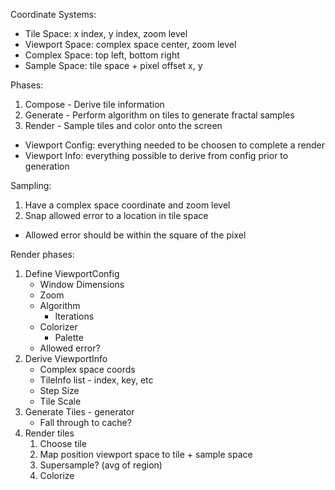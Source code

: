 Coordinate Systems:
* Tile Space: x index, y index, zoom level
* Viewport Space: complex space center, zoom level
* Complex Space: top left, bottom right
* Sample Space: tile space + pixel offset x, y

Phases:
1. Compose - Derive tile information
2. Generate - Perform algorithm on tiles to generate fractal samples
3. Render - Sample tiles and color onto the screen

* Viewport Config: everything needed to be choosen to complete a render
* Viewport Info: everything possible to derive from config prior to generation

Sampling:
1. Have a complex space coordinate and zoom level
2. Snap allowed error to a location in tile space
 * Allowed error should be within the square of the pixel

Render phases:

1. Define ViewportConfig
	* Window Dimensions
	* Zoom
	* Algorithm
		* Iterations
	* Colorizer
		* Palette
	* Allowed error?
2. Derive ViewportInfo
	* Complex space coords
	* TileInfo list - index, key, etc
	* Step Size
	* Tile Scale
4. Generate Tiles - generator
	* Fall through to cache?
5. Render tiles
	1. Choose tile
	2. Map position viewport space to tile + sample space
	3. Supersample? (avg of region)
	4. Colorize
